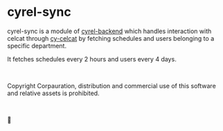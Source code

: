 # cyrel-sync

cyrel-sync is a module of [cyrel-backend](https://github.com/Corpauration/cyrel-backend) which handles interaction with
celcat through [cy-celcat](https://github.com/Corpauration/cy-celcat) by fetching schedules and users belonging to a
specific department.

It fetches schedules every 2 hours and users every 4 days.

&nbsp;

Copyright Corpauration, distribution and commercial use of this software and relative assets is prohibited.

&nbsp;
&nbsp;

🧃
